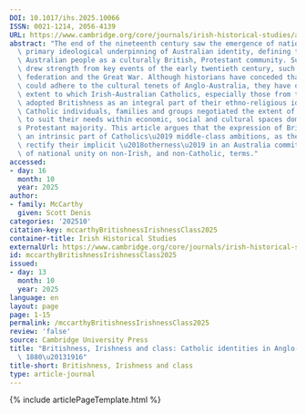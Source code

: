 ```yaml
---
DOI: 10.1017/ihs.2025.10066
ISSN: 0021-1214, 2056-4139
URL: https://www.cambridge.org/core/journals/irish-historical-studies/article/britishness-irishness-and-class-catholic-identities-in-angloaustralia-18801916/7B1AB624F99EEC7F5DC5EA27FE6A8697
abstract: "The end of the nineteenth century saw the emergence of nationalism as the\
  \ primary ideological underpinning of Australian identity, defining the broader\
  \ Australian people as a culturally British, Protestant community. Such developments\
  \ drew strength from key events of the early twentieth century, such as Australian\
  \ federation and the Great War. Although historians have conceded that Irish Australians\
  \ could adhere to the cultural tenets of Anglo-Australia, they have overlooked the\
  \ extent to which Irish-Australian Catholics, especially those from the middle class,\
  \ adopted Britishness as an integral part of their ethno-religious identity. Middle-class\
  \ Catholic individuals, families and groups negotiated the extent of their Irishness\
  \ to suit their needs within economic, social and cultural spaces dominated by Australia\u2019\
  s Protestant majority. This article argues that the expression of Britishness was\
  \ an intrinsic part of Catholics\u2019 middle-class ambitions, as they sought to\
  \ rectify their implicit \u2018otherness\u2019 in an Australia committed to a myth\
  \ of national unity on non-Irish, and non-Catholic, terms."
accessed:
- day: 16
  month: 10
  year: 2025
author:
- family: McCarthy
  given: Scott Denis
categories: '202510'
citation-key: mccarthyBritishnessIrishnessClass2025
container-title: Irish Historical Studies
externalUrl: https://www.cambridge.org/core/journals/irish-historical-studies/article/britishness-irishness-and-class-catholic-identities-in-angloaustralia-18801916/7B1AB624F99EEC7F5DC5EA27FE6A8697
id: mccarthyBritishnessIrishnessClass2025
issued:
- day: 13
  month: 10
  year: 2025
language: en
layout: page
page: 1-15
permalink: /mccarthyBritishnessIrishnessClass2025
review: 'false'
source: Cambridge University Press
title: "Britishness, Irishness and class: Catholic identities in Anglo-Australia,\
  \ 1880\u20131916"
title-short: Britishness, Irishness and class
type: article-journal
---
```

{% include articlePageTemplate.html %}